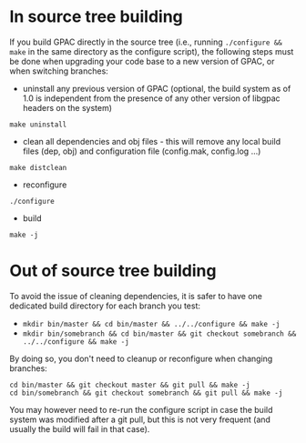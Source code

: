 # In source tree building
If you build GPAC directly in the source tree (i.e., running `./configure && make` in the same directory as the configure script), the following steps must be done when upgrading your code base to a new version of GPAC, or when switching branches:

- uninstall any previous version of GPAC (optional, the build system as of 1.0 is independent from the presence of any other version of libgpac headers on the system)

`make uninstall`
 
- clean all dependencies and obj files - this will remove any local build files (dep, obj) and configuration file (config.mak, config.log ...) 

`make distclean`

- reconfigure 

`./configure`

- build

`make -j`

# Out of source tree building

To avoid the issue of cleaning dependencies, it is safer to have one dedicated build directory for each branch you test:

-  `mkdir bin/master && cd bin/master && ../../configure && make -j`
-  `mkdir bin/somebranch && cd bin/master && git checkout somebranch && ../../configure && make -j`

By doing so, you don't need to cleanup or reconfigure when changing branches:

```
cd bin/master && git checkout master && git pull && make -j
cd bin/somebranch && git checkout somebranch && git pull && make -j
```

You may however need to re-run the configure script in case the build system was modified after a git pull, but this is not very frequent (and usually the build will fail in that case).
